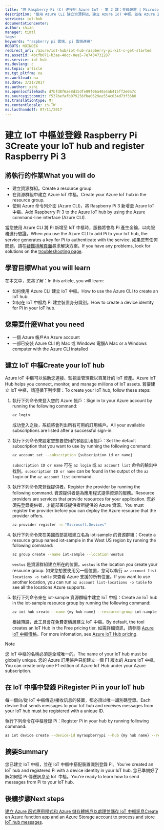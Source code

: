 ```yaml
---
title: "將 Raspberry Pi (C) 連接到 Azure IoT - 第 2 課：登錄裝置 | Microsoft Docs"
description: "使用 Azure CLI 建立資源群組、建立 Azure IoT 中樞，並在 Azure IoT 中樞登錄 Pi。"
services: iot-hub
documentationcenter: 
author: shizn
manager: timtl
tags: 
keywords: "raspberry pi 雲端, pi 雲端連線"
ROBOTS: NOINDEX
redirect_url: /azure/iot-hub/iot-hub-raspberry-pi-kit-c-get-started
ms.assetid: 4bcfb071-b3ae-48cc-8ea5-7e7434732287
ms.service: iot-hub
ms.devlang: c
ms.topic: article
ms.tgt_pltfrm: na
ms.workload: na
ms.date: 3/21/2017
ms.author: xshi
ms.openlocfilehash: d7bfd8f6ae8d15dfe09f06a40a4ab415ff2e0a7c
ms.sourcegitcommit: f537befafb079256fba0529ee554c034d73f36b0
ms.translationtype: MT
ms.contentlocale: zh-TW
ms.lasthandoff: 07/11/2017
---
```

# <a name="create-your-iot-hub-and-register-raspberry-pi-3"></a><span data-ttu-id="93a74-104">建立 IoT 中樞並登錄 Raspberry Pi 3</span><span class="sxs-lookup"><span data-stu-id="93a74-104">Create your IoT hub and register Raspberry Pi 3</span></span>
## <a name="what-you-will-do"></a><span data-ttu-id="93a74-105">將執行的作業</span><span class="sxs-lookup"><span data-stu-id="93a74-105">What you will do</span></span>
* <span data-ttu-id="93a74-106">建立資源群組。</span><span class="sxs-lookup"><span data-stu-id="93a74-106">Create a resource group.</span></span>
* <span data-ttu-id="93a74-107">在資源群組中建立 Azure IoT 中樞。</span><span class="sxs-lookup"><span data-stu-id="93a74-107">Create your Azure IoT hub in the resource group.</span></span>
* <span data-ttu-id="93a74-108">使用 Azure 命令列介面 (Azure CLI)，將 Raspberry Pi 3 新增至 Azure IoT 中樞。</span><span class="sxs-lookup"><span data-stu-id="93a74-108">Add Raspberry Pi 3 to the Azure IoT hub by using the Azure command-line interface (Azure CLI).</span></span>

<span data-ttu-id="93a74-109">當您使用 Azure CLI 將 Pi 新增至 IoT 中樞時，服務將會為 Pi 產生金鑰，以向服務進行驗證。</span><span class="sxs-lookup"><span data-stu-id="93a74-109">When you use the Azure CLI to add Pi to your IoT hub, the service generates a key for Pi to authenticate with the service.</span></span> <span data-ttu-id="93a74-110">如果您有任何問題，請在[疑難排解頁面](iot-hub-raspberry-pi-kit-c-troubleshooting.md)尋求解決方案。</span><span class="sxs-lookup"><span data-stu-id="93a74-110">If you have any problems, look for solutions on the [troubleshooting page](iot-hub-raspberry-pi-kit-c-troubleshooting.md).</span></span>

## <a name="what-you-will-learn"></a><span data-ttu-id="93a74-111">學習目標</span><span class="sxs-lookup"><span data-stu-id="93a74-111">What you will learn</span></span>
<span data-ttu-id="93a74-112">在本文中，您將了解：</span><span class="sxs-lookup"><span data-stu-id="93a74-112">In this article, you will learn:</span></span>
* <span data-ttu-id="93a74-113">如何使用 Azure CLI 建立 IoT 中樞。</span><span class="sxs-lookup"><span data-stu-id="93a74-113">How to use the Azure CLI to create an IoT hub.</span></span>
* <span data-ttu-id="93a74-114">如何在 IoT 中樞為 Pi 建立裝置身分識別。</span><span class="sxs-lookup"><span data-stu-id="93a74-114">How to create a device identity for Pi in your IoT hub.</span></span>

## <a name="what-you-need"></a><span data-ttu-id="93a74-115">您需要什麼</span><span class="sxs-lookup"><span data-stu-id="93a74-115">What you need</span></span>
* <span data-ttu-id="93a74-116">一個 Azure 帳戶</span><span class="sxs-lookup"><span data-stu-id="93a74-116">An Azure account</span></span>
* <span data-ttu-id="93a74-117">一部已安裝 Azure CLI 的 Mac 或 Windows 電腦</span><span class="sxs-lookup"><span data-stu-id="93a74-117">A Mac or a Windows computer with the Azure CLI installed</span></span>

## <a name="create-your-iot-hub"></a><span data-ttu-id="93a74-118">建立 IoT 中樞</span><span class="sxs-lookup"><span data-stu-id="93a74-118">Create your IoT hub</span></span>
<span data-ttu-id="93a74-119">Azure IoT 中樞可以協助您連接、監視並管理數以百萬計的 IoT 資產。</span><span class="sxs-lookup"><span data-stu-id="93a74-119">Azure IoT Hub helps you connect, monitor, and manage millions of IoT assets.</span></span> <span data-ttu-id="93a74-120">若要建立 IoT 中樞，請遵循下列步驟：</span><span class="sxs-lookup"><span data-stu-id="93a74-120">To create your IoT hub, follow these steps:</span></span>

1. <span data-ttu-id="93a74-121">執行下列命令來登入您的 Azure 帳戶：</span><span class="sxs-lookup"><span data-stu-id="93a74-121">Sign in to your Azure account by running the following command:</span></span>

   ```bash
   az login
   ```

   <span data-ttu-id="93a74-122">成功登入之後，系統將會列出所有可用的訂用帳戶。</span><span class="sxs-lookup"><span data-stu-id="93a74-122">All your available subscriptions are listed after a successful sign-in.</span></span>

2. <span data-ttu-id="93a74-123">執行下列命令來設定您想要使用的預設訂用帳戶：</span><span class="sxs-lookup"><span data-stu-id="93a74-123">Set the default subscription that you want to use by running the following command:</span></span>

   ```bash
   az account set --subscription {subscription id or name}
   ```

   <span data-ttu-id="93a74-124">`subscription ID or name` 可在 `az login` 或 `az account list` 命令的輸出中找到。</span><span class="sxs-lookup"><span data-stu-id="93a74-124">`subscription ID or name` can be found in the output of the `az login` or the `az account list` command.</span></span>

3. <span data-ttu-id="93a74-125">執行下列命令來登錄提供者。</span><span class="sxs-lookup"><span data-stu-id="93a74-125">Register the provider by running the following command.</span></span> <span data-ttu-id="93a74-126">資源提供者是為應用程式提供資源的服務。</span><span class="sxs-lookup"><span data-stu-id="93a74-126">Resource providers are services that provide resources for your application.</span></span> <span data-ttu-id="93a74-127">您必須先登錄提供者，才能部署該提供者所提供的 Azure 資源。</span><span class="sxs-lookup"><span data-stu-id="93a74-127">You must register the provider before you can deploy the Azure resource that the provider offers.</span></span>

   ```bash
   az provider register -n "Microsoft.Devices"
   ```
4. <span data-ttu-id="93a74-128">執行下列命令來在美國西部區域建立名為 iot-sample 的資源群組：</span><span class="sxs-lookup"><span data-stu-id="93a74-128">Create a resource group named iot-sample in the West US region by running the following command:</span></span>

   ```bash
   az group create --name iot-sample --location westus
   ```

   <span data-ttu-id="93a74-129">`westus` 是資源群組建立所在的位置。</span><span class="sxs-lookup"><span data-stu-id="93a74-129">`westus` is the location you create your resource group.</span></span> <span data-ttu-id="93a74-130">如果您想要使用另一個位置，您可以執行 `az account list-locations -o table` 來查看 Azure 支援的所有位置。</span><span class="sxs-lookup"><span data-stu-id="93a74-130">If you want to use another location, you can run `az account list-locations -o table` to see all the locations Azure supports.</span></span>
 
5. <span data-ttu-id="93a74-131">執行下列命令來在 iot-sample 資源群組中建立 IoT 中樞：</span><span class="sxs-lookup"><span data-stu-id="93a74-131">Create an IoT hub in the iot-sample resource group by running the following command:</span></span>

   ```bash
   az iot hub create --name {my hub name} --resource-group iot-sample
   ```

   <span data-ttu-id="93a74-132">根據預設，此工具會在免費定價層建立 IoT 中樞。</span><span class="sxs-lookup"><span data-stu-id="93a74-132">By default, the tool creates an IoT Hub in the Free pricing tier.</span></span> <span data-ttu-id="93a74-133">如需詳細資訊，請參閱 [Azure IoT 中樞價格](https://azure.microsoft.com/pricing/details/iot-hub/)。</span><span class="sxs-lookup"><span data-stu-id="93a74-133">For more infomation, see [Azure IoT Hub pricing](https://azure.microsoft.com/pricing/details/iot-hub/).</span></span>

> [!NOTE]
> <span data-ttu-id="93a74-134">您 IoT 中樞的名稱必須是全域唯一的。</span><span class="sxs-lookup"><span data-stu-id="93a74-134">The name of your IoT hub must be globally unique.</span></span> <span data-ttu-id="93a74-135">您的 Azure 訂用帳戶只能建立一個 F1 版本的 Azure IoT 中樞。</span><span class="sxs-lookup"><span data-stu-id="93a74-135">You can create only one F1 edition of Azure IoT Hub under your Azure subscription.</span></span>

## <a name="register-pi-in-your-iot-hub"></a><span data-ttu-id="93a74-136">在 IoT 中樞中登錄 Pi</span><span class="sxs-lookup"><span data-stu-id="93a74-136">Register Pi in your IoT hub</span></span>
<span data-ttu-id="93a74-137">每一個向/從 IoT 中樞傳送/接收訊息的裝置，都必須以唯一識別碼登錄。</span><span class="sxs-lookup"><span data-stu-id="93a74-137">Each device that sends messages to your IoT hub and receives messages from your IoT hub must be registered with a unique ID.</span></span>

<span data-ttu-id="93a74-138">執行下列命令在中樞登錄 Pi：</span><span class="sxs-lookup"><span data-stu-id="93a74-138">Register Pi in your hub by running following command:</span></span>

```bash
az iot device create --device-id myraspberrypi --hub {my hub name} --resource-group iot-sample
```

## <a name="summary"></a><span data-ttu-id="93a74-139">摘要</span><span class="sxs-lookup"><span data-stu-id="93a74-139">Summary</span></span>
<span data-ttu-id="93a74-140">您已建立 IoT 中樞，並在 IoT 中樞中搭配裝置識別登錄 Pi。</span><span class="sxs-lookup"><span data-stu-id="93a74-140">You've created an IoT hub and registered Pi with a device identity in your IoT hub.</span></span> <span data-ttu-id="93a74-141">您已準備好了解如何從 Pi 傳送訊息至 IoT 中樞。</span><span class="sxs-lookup"><span data-stu-id="93a74-141">You're ready to learn how to send messages from Pi to your IoT hub.</span></span>

## <a name="next-steps"></a><span data-ttu-id="93a74-142">後續步驟</span><span class="sxs-lookup"><span data-stu-id="93a74-142">Next steps</span></span>
<span data-ttu-id="93a74-143">[建立 Azure 函式應用程式和 Azure 儲存體帳戶以處理並儲存 IoT 中樞訊息](iot-hub-raspberry-pi-kit-c-lesson3-deploy-resource-manager-template.md)</span><span class="sxs-lookup"><span data-stu-id="93a74-143">[Create an Azure function app and an Azure Storage account to process and store IoT hub messages](iot-hub-raspberry-pi-kit-c-lesson3-deploy-resource-manager-template.md).</span></span>

